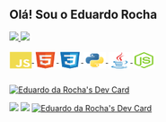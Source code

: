 ## Olá! Sou o Eduardo Rocha 
<a href="https://github.com/eduardodarocha">
  <img height="180em" src="https://github-readme-stats-eight-theta.vercel.app/api?username=eduardodarocha&show_icons=true&theme=merko&include_all_commits=true&count_private=true"/>
  <img height="180em" src="https://github-readme-stats-eight-theta.vercel.app/api/top-langs/?username=eduardodarocha&layout=compact&langs_count=8&theme=merko"/>
<div style="display: inline_block"><br>
  <img align="center" alt="javascript logo" height="30" width="40" src="https://raw.githubusercontent.com/devicons/devicon/master/icons/javascript/javascript-plain.svg">
  <img align="center" alt="HTML logo" height="30" width="40" src="https://raw.githubusercontent.com/devicons/devicon/master/icons/html5/html5-original.svg">
  <img align="center" alt="Rafa-CSS" height="30" width="40" src="https://raw.githubusercontent.com/devicons/devicon/master/icons/css3/css3-original.svg">
  <img align="center" alt="python logo" height="30" width="40" src="https://raw.githubusercontent.com/devicons/devicon/master/icons/python/python-original.svg">
  <img align="center" alt="Java logo" height="30" width="40" src="https://raw.githubusercontent.com/devicons/devicon/master/icons/java/java-original.svg">
  <img align="center" alt="Nodejs logo" height="30" width="40" src="https://raw.githubusercontent.com/devicons/devicon/master/icons/nodejs/nodejs-plain.svg">
  
  ##
  <a href="https://app.daily.dev/Eduardo_Rocha"><img src="https://api.daily.dev/devcards/de7869e54371408d91d2817022903284.png?r=dim" width="400" alt="Eduardo da Rocha's Dev Card"/></a>
  
  <div>
  <a href = "mailto: eduardomfrocha@gmail.com"><img src="https://img.shields.io/badge/-Gmail-%23EA4335?style=for-the-badge&logo=gmail&logoColor=white" target="_blank"></a>
  <a href="https://www.linkedin.com/in/eduardo-rocha-dev/" target="_blank"><img src="https://img.shields.io/badge/-LinkedIn-%230077B5?style=for-the-badge&logo=linkedin&logoColor=white" target="_blank"></a>
    <a href="https://app.daily.dev/Eduardo_Rocha"><img src="https://api.daily.dev/devcards/de7869e54371408d91d2817022903284.png?r=dim" width="400" alt="Eduardo da Rocha's Dev Card"/></a>
<!--   <a href="https://www.youtube.com/channel/UC_-uuuZbY0AAt9CViNzvc-Q" target="_blank"><img src="https://img.shields.io/badge/-Youtube-%23333?style=for-the-badge&logo=youtube&logoColor=white" target="_blank"></a> -->
<!--   <a href="https://instagram.com/usernamehere" target="_blank"><img src="https://img.shields.io/badge/-Instagram-%23E4405F?style=for-the-badge&logo=instagram&logoColor=white" target="_blank"></a> -->
</div>
